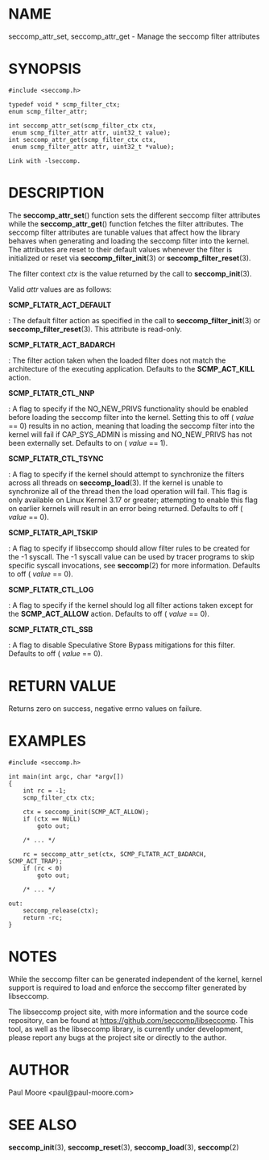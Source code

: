 NAME
====

seccomp\_attr\_set, seccomp\_attr\_get - Manage the seccomp filter
attributes

SYNOPSIS
========

    #include <seccomp.h>

    typedef void * scmp_filter_ctx;
    enum scmp_filter_attr;

    int seccomp_attr_set(scmp_filter_ctx ctx,
     enum scmp_filter_attr attr, uint32_t value);
    int seccomp_attr_get(scmp_filter_ctx ctx,
     enum scmp_filter_attr attr, uint32_t *value);

    Link with -lseccomp.

DESCRIPTION
===========

The **seccomp\_attr\_set**() function sets the different seccomp filter
attributes while the **seccomp\_attr\_get**() function fetches the
filter attributes. The seccomp filter attributes are tunable values that
affect how the library behaves when generating and loading the seccomp
filter into the kernel. The attributes are reset to their default values
whenever the filter is initialized or reset via
**seccomp\_filter\_init**(3) or **seccomp\_filter\_reset**(3).

The filter context *ctx* is the value returned by the call to
**seccomp\_init**(3).

Valid *attr* values are as follows:

**SCMP\_FLTATR\_ACT\_DEFAULT**

:   The default filter action as specified in the call to
    **seccomp\_filter\_init**(3) or **seccomp\_filter\_reset**(3). This
    attribute is read-only.

**SCMP\_FLTATR\_ACT\_BADARCH**

:   The filter action taken when the loaded filter does not match the
    architecture of the executing application. Defaults to the
    **SCMP\_ACT\_KILL** action.

**SCMP\_FLTATR\_CTL\_NNP**

:   A flag to specify if the NO\_NEW\_PRIVS functionality should be
    enabled before loading the seccomp filter into the kernel. Setting
    this to off ( *value* == 0) results in no action, meaning that
    loading the seccomp filter into the kernel will fail if
    CAP\_SYS\_ADMIN is missing and NO\_NEW\_PRIVS has not been
    externally set. Defaults to on ( *value* == 1).

**SCMP\_FLTATR\_CTL\_TSYNC**

:   A flag to specify if the kernel should attempt to synchronize the
    filters across all threads on **seccomp\_load**(3). If the kernel is
    unable to synchronize all of the thread then the load operation will
    fail. This flag is only available on Linux Kernel 3.17 or greater;
    attempting to enable this flag on earlier kernels will result in an
    error being returned. Defaults to off ( *value* == 0).

**SCMP\_FLTATR\_API\_TSKIP**

:   A flag to specify if libseccomp should allow filter rules to be
    created for the -1 syscall. The -1 syscall value can be used by
    tracer programs to skip specific syscall invocations, see
    **seccomp**(2) for more information. Defaults to off ( *value* ==
    0).

**SCMP\_FLTATR\_CTL\_LOG**

:   A flag to specify if the kernel should log all filter actions taken
    except for the **SCMP\_ACT\_ALLOW** action. Defaults to off (
    *value* == 0).

**SCMP\_FLTATR\_CTL\_SSB**

:   A flag to disable Speculative Store Bypass mitigations for this
    filter. Defaults to off ( *value* == 0).

RETURN VALUE
============

Returns zero on success, negative errno values on failure.

EXAMPLES
========

    #include <seccomp.h>

    int main(int argc, char *argv[])
    {
    	int rc = -1;
    	scmp_filter_ctx ctx;

    	ctx = seccomp_init(SCMP_ACT_ALLOW);
    	if (ctx == NULL)
    		goto out;

    	/* ... */

    	rc = seccomp_attr_set(ctx, SCMP_FLTATR_ACT_BADARCH, SCMP_ACT_TRAP);
    	if (rc < 0)
    		goto out;

    	/* ... */

    out:
    	seccomp_release(ctx);
    	return -rc;
    }

NOTES
=====

While the seccomp filter can be generated independent of the kernel,
kernel support is required to load and enforce the seccomp filter
generated by libseccomp.

The libseccomp project site, with more information and the source code
repository, can be found at https://github.com/seccomp/libseccomp. This
tool, as well as the libseccomp library, is currently under development,
please report any bugs at the project site or directly to the author.

AUTHOR
======

Paul Moore \<paul\@paul-moore.com\>

SEE ALSO
========

**seccomp\_init**(3), **seccomp\_reset**(3), **seccomp\_load**(3),
**seccomp**(2)
